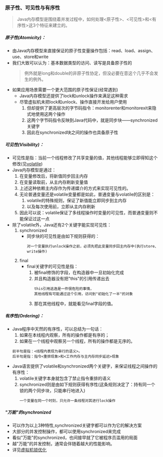 ### 原子性、可见性与有序性

> Java内存模型是围绕着并发过程中，如何处理<原子性>、<可见性>和<有序性>这3个特征来建立的。

##### 原子性(Atomicity)：
* 由Java内存模型来直接保证的原子性变量操作包括：read、load、assign、use、store和write
* 我们大致可以认为：基本数据类型的访问、读写是具备原子性的
    > 例外就是long和double的非原子性协定，但没必要在意这个几乎不会发生的例外。
* 如果应用场景需要一个更大范围的原子性保证(经常遇到)
    * Java内存模型还提供了lock和unlock操作来满足这种需求
    * 尽管虚拟机未把lock和unlock、操作直接开发给用户使用
        1. 但却提供了更高层次的字节码指令：monitorenter和monitorexit来隐式地使用这两个操作
        2. 这两个字节码指令反映到Java代码中，就是同步块——synchronized关键字
        3. 因此在synchronized块之间的操作也具备原子性
##### 可见性(Visibility)：
* 可见性是指：当前一个线程修改了共享变量的值，其他线程能够立即得知这个修改(见[volatile](Volatile.md))
* Java内存模型是通过：
    1. 在变量修改后，将新值同步回主内存
    2. 在变量读取前，从主内存刷新变量值
    3. 上述这种依赖主内存作为传递媒介的方式来实现可见性的。
    4. 无论普通变量还是volatile变量都是如此，普通变量与volatile的区别是：
        1. volatile的特殊规则，保证了新值能立即同步到主内存
        2. 以及每次使用前，立即从主内存刷新
    5. 因此可以说：volatile保证了多线程操作时变量的可见性，而普通变量则不能保证过这一点
* 除了volatile外，Java还有2个关键字能实现可见性：
    1. synchronized
        * 同步块的可见性是由如下规则获得的：
            ```
            对一个变量执行unlock操作之前，必须先把此变量同步回主内存中(执行store、write操作)
            ```
    2. final
        * final关键字的可见性是指：
            1. 被final修饰的字段，在构造器中一旦初始化完成
            2. 并且构造器没有把"this"的引用传递出去
                ```
                this引用逃逸是一件很危险的事情，
                其他线程有可能通过这个引用，访问到"初始化了一半"的对象
                ```
            3. 那在其他线程中，就能看见final字段的值。
##### 有序性(Ordering)：
* Java程序中天然的有序性，可以总结为一句话：
    1. 如果在本线程内观察，所有的操作都是有序的；
    2. 如果在一个线程中观察另一个线程，所有的操作都是无序的。
    ```
    前半句是指：<线程内表现为串行的语义>。
    后半句是指：指令<重排现象>和<工作内存与主内存同步延迟>现象
    ```
* Java语言提供了volatile和synchronized两个关键字，来保证线程之间操作的有序性：
    1. volatile关键字本身就包含了禁止指令重排的语义
    2. synchronized则是由如下规则获得有序性(这条规则决定了：持有同一个锁的两个同步块，只能串行地进入)
        ```
        一个变量在同一个时刻，只允许一条线程对其进行lock操作
        ```

##### "万能"的synchronized

* 可以作为以上3种特性,synchronized关键字都可以作为它的解决方案
* 大部分的并发控制操作，都可以使用synchronized来完成
* 看似"万能"的synchronized，也间接早就了它被程序员滥用的局面
* 越"万能"的并发控制，通常会伴随着越大的性能影响。
* 详见[虚拟机锁优化](../LockOptimization.md)